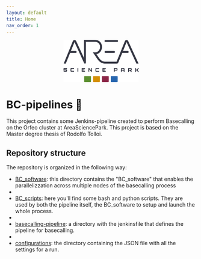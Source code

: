 ```yaml
---
layout: default
title: Home
nav_order: 1
---
```


<p align="center">
  <img src="assets/area_for_white_bkg.png" alt="Area logo" width="200"/>
</p>

# BC-pipelines 🧬
This project contains some Jenkins-pipeline created to perform Basecalling on the Orfeo cluster at AreaSciencePark. This project is based on the Master degree thesis of Rodolfo Tolloi.

## Repository structure
The repository is organized in the following way:  
- [BC_software](BC_software.md): this directory contains the "BC_software" that enables the parallelizzation across multiple nodes of the basecalling process
- 
- [BC_scripts](BC_scripts.md): here you'll find some bash and python scripts. They are used by both the pipeline itself, the BC_software to setup and launch the whole process.
- 
- [basecalling-pipeline](Basecalling-pipeline.md): a directory with the jenkinsfile that defines the pipeline for basecalling.
- 
- [configurations](Configuration.md): the directory containing the JSON file with all the settings for a run.